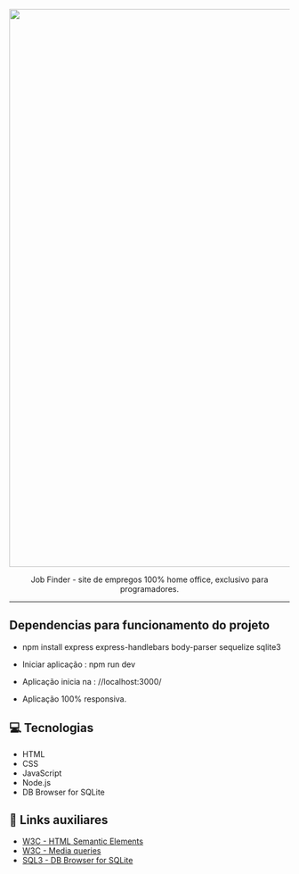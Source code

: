 <p align="center">
    <img width="1000" src="https://i.imgur.com/85itJQc.png"

-------
<p align="center">
    Job Finder - site de empregos 100% home office, exclusivo para programadores.

-------

##  Dependencias para funcionamento do projeto

 -  npm install express express-handlebars body-parser sequelize sqlite3
 
 - Iniciar aplicação : npm run dev
 
 - Aplicação inicia na :  //localhost:3000/ 
    
 - Aplicação 100% responsiva.
 
## 💻 Tecnologias
- HTML
- CSS
- JavaScript
- Node.js
- DB Browser for SQLite

## 🔗 Links auxiliares

- [W3C - HTML Semantic Elements](https://www.w3schools.com/html/html5_semantic_elements.asp)
- [W3C - Media queries ](https://www.w3schools.com/css/css3_mediaqueries.asp)
- [SQL3 - DB Browser for SQLite](https://sqlitebrowser.org/)
 
